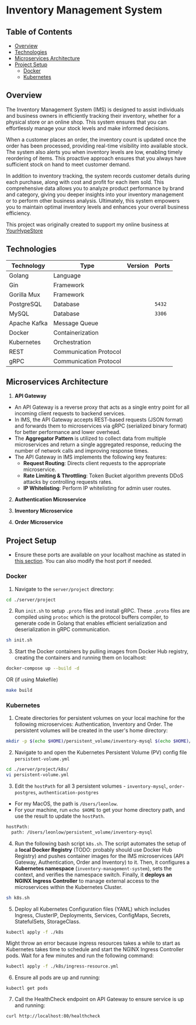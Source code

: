 # Inventory Management System

## Table of Contents

- [Overview](#overview)
- [Technologies](#technologies)
- [Microservices Architecture](#microservices-architecture)
- [Project Setup](#project-setup)
  - [Docker](#docker)
  - [Kubernetes](#kubernetes)

## Overview

The Inventory Management System (IMS) is designed to assist individuals and business owners in efficiently tracking their inventory, whether for a physical store or an online shop. This system ensures that you can effortlessly manage your stock levels and make informed decisions.

When a customer places an order, the inventory count is updated once the order has been processed, providing real-time visibility into available stock. The system also alerts you when inventory levels are low, enabling timely reordering of items. This proactive approach ensures that you always have sufficient stock on hand to meet customer demand.

In addition to inventory tracking, the system records customer details during each purchase, along with cost and profit for each item sold. This comprehensive data allows you to analyze product performance by brand and category, giving you deeper insights into your inventory management or to perform other business analysis. Ultimately, this system empowers you to maintain optimal inventory levels and enhances your overall business efficiency.

This project was originally created to support my online business at [YourHypeStore](https://www.carousell.sg/u/yourhypestore)

## Technologies

| Technology   | Type                   | Version | Ports  |
| ------------ | ---------------------- | :-----: | ------ |
| Golang       | Language               |         |        |
| Gin          | Framework              |         |        |
| Gorilla Mux  | Framework              |         |        |
| PostgreSQL   | Database               |         | `5432` |
| MySQL        | Database               |         | `3306` |
| Apache Kafka | Message Queue          |         |        |
| Docker       | Containerization       |         |        |
| Kubernetes   | Orchestration          |         |        |
| REST         | Communication Protocol |         |        |
| gRPC         | Communication Protocol |         |        |

## Microservices Architecture

1. **API Gateway**

- An API Gateway is a reverse proxy that acts as a single entry point for all incoming client requests to backend services.
- In IMS, the API Gateway accepts REST-based requests (JSON format) and forwards them to microservices via gRPC (serialized binary format) for better performance and lower overhead.
- The **Aggregator Pattern** is utilized to collect data from multiple microservices and return a single aggregated response, reducing the number of network calls and improving response times.
- The API Gateway in IMS implements the following key features:
  - **Request Routing**: Directs client requests to the appropriate microservice.
  - **Rate Limiting & Throttling**: Token Bucket algorithm prevents DDoS attacks by controlling requests rates.
  - **IP Whitelisting**: Perform IP whitelisting for admin user routes.

2. **Authentication Microservice**

3. **Inventory Microservice**

4. **Order Microservice**

## Project Setup

- Ensure these ports are available on your localhost machine as stated in [this section](#technologies). You can also modify the host port if needed.

### Docker

1. Navigate to the `server/project` directory:

```bash
cd ./server/project
```

2. Run `init.sh` to setup `.proto` files and install gRPC. These `.proto` files are compiled using `protoc` which is the protocol buffers compiler, to generate code in Golang that enables efficient serialization and deserialization in gRPC communication.

```bash
sh init.sh
```

3. Start the Docker containers by pulling images from Docker Hub registry, creating the containers and running them on localhost:

```bash
docker-compose up --build -d
```

OR (if using Makefile)

```bash
make build
```

### Kubernetes

1. Create directories for persistent volumes on your local machine for the following microservices: Authentication, Inventory and Order. The persistent volumes will be created in the user's home directory:

```bash
mkdir -p $(echo $HOME)/persistent_volume/inventory-mysql $(echo $HOME)/persistent_volume/order-postgres $(echo $HOME)/persistent_volume/authentication-postgres
```

2. Navigate to and open the Kubernetes Persistent Volume (PV) config file `persistent-volume.yml`

```bash
cd ./server/project/k8s/
vi persistent-volume.yml
```

3. Edit the `hostPath` for all 3 persistent volumes - `inventory-mysql`, `order-postgres`, `authentication-postgres`

- For my MacOS, the path is `/Users/leonlow`.
- For your machine, run `echo $HOME` to get your home directory path, and use the result to update the `hostPath`.

```bash
hostPath:
  path: /Users/leonlow/persistent_volume/inventory-mysql
```

4. Run the following bash script `k8s.sh`. The script automates the setup of a **local Docker Registry** (TODO: probably should use Docker Hub Registry) and pushes container images for the IMS microservices (API Gateway, Authentication, Order and Inventory) to it. Then, it configures a **Kubernetes namespace** (`inventory-management-system`), sets the context, and verifies the namespace switch. Finally, it **deploys an NGINX Ingress Controller** to manage external access to the microservices within the Kubernetes Cluster.

```bash
sh k8s.sh
```

5. Deploy all Kubernetes Configuration files (YAML) which includes Ingress, ClusterIP, Deployments, Services, ConfigMaps, Secrets, StatefulSets, StorageClass.

```bash
kubectl apply -f ./k8s
```

Might throw an error because ingress resources takes a while to start as Kubernetes takes time to schedule and start the NGINX Ingress Controller pods. Wait for a few minutes and run the following command:

```sh
kubectl apply -f ./k8s/ingress-resource.yml
```

6. Ensure all pods are up and running:

```
kubectl get pods
```

7. Call the HealthCheck endpoint on API Gateway to ensure service is up and running:

```sh
curl http://localhost:80/healthcheck
```
